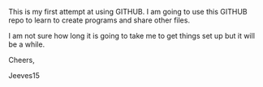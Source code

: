 This is my first attempt at using GITHUB. I am going to use this GITHUB repo
to learn to create programs and share other files. 

I am not sure how long it is going to take me to get things set up but it will
be a while. 

Cheers,

Jeeves15
